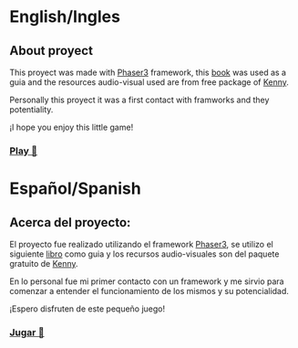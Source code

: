 # English/Ingles

## About proyect

This proyect was made with [Phaser3](https://phaser.io) framework, this [book](https://ourcade.co/books/infinite-jumper-phaser3/) was used as a guia and the resources audio-visual used are from free package of [Kenny](https://www.kenney.nl/assets/jumper-pack).

Personally this proyect it was a first contact with framworks and they potentiality.

¡I hope you enjoy this little game!

### [Play :rabbit:](https://julianpariss.github.io/WebGames/JumperGame)


# Español/Spanish

## Acerca del proyecto: 

El proyecto fue realizado utilizando el framework [Phaser3](https://phaser.io), se utilizo el siguiente [libro](https://ourcade.co/books/infinite-jumper-phaser3/) como guia y
los recursos audio-visuales son del paquete gratuito de [Kenny](https://www.kenney.nl/assets/jumper-pack). 

En lo personal fue mi primer contacto con un framework y me sirvio para comenzar a entender el funcionamiento de los mismos y su potencialidad.

¡Espero disfruten de este pequeño juego!

### [Jugar :rabbit:](https://julianpariss.github.io/WebGames/JumperGame)
